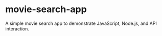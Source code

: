 # movie-search-app

A simple movie search app to demonstrate JavaScript, Node.js, and API interaction.